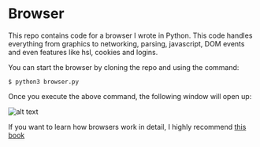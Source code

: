 # Browser

This repo contains code for a browser I wrote in Python. This code handles everything from graphics to networking, parsing, javascript, DOM events and even features like hsl, cookies and logins.

You can start the browser by cloning the repo and using the command:

``` $ python3 browser.py ```

Once you execute the above command, the following window will open up:

![alt text](B0F4E8B8-6A44-4AD3-85B9-E03A1D1CEF4A_1_201_a.jpeg "My Browser")

If you want to learn how browsers work in detail, I highly recommend [this book](https://browser.engineering/)
